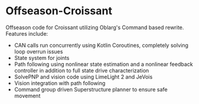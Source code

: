 # Offseason-Croissant
Offseason code for Croissant utilizing Oblarg's Command based rewrite. Features include:
- CAN calls run concurrently using Kotlin Coroutines, completely solving loop overrun issues
- State system for joints 
- Path following using nonlinear state estimation and a nonlinear feedback controller in addition to full state drive characterization
- SolvePNP and vision code using LimeLight 2 and JeVois
- Vision integration with path following 
- Command group driven Superstructure planner to ensure safe movement
